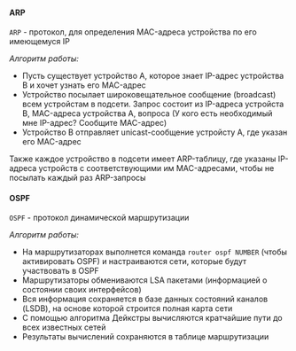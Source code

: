 #### ARP
`ARP` - протокол, для определения MAC-адреса устройства по его имеющемуся IP

*Алгоритм работы:*
- Пусть существует устройство А, которое знает IP-адрес устройства В и хочет узнать его MAC-адрес
- Устройство посылает широковещательное сообщение (broadcast) всем устройстам в подсети. Запрос состоит из IP-адреса устройста В, MAC-адреса устройства А, вопроса (У кого есть необходимый мне IP-адрес? Сообщите MAC-адрес)
- Устройство В отправляет unicast-сообщение устройсту А, где указан его MAC-адрес

Также каждое устройство в подсети имеет ARP-таблицу, где указаны IP-адреса устройств с соответствующими им MAC-адресами, чтобы не посылать каждый раз ARP-запросы

#### OSPF
`OSPF` - протокол динамической маршрутизации

*Алгоритм работы:*
- На маршрутизаторах выполнется команда `router ospf NUMBER` (чтобы активировать OSPF) и настраиваются сети, которые будут участвовать в OSPF
- Маршрутизаторы обмениваются LSA пакетами (информацией о состоянии своих интерфейсов)
- Вся информация сохраняется в базе данных состояний каналов (LSDB), на основе которой строится полная карта сети
- С помощью алгоритма Дейкстры вычисляются кратчайшие пути до всех известных сетей
- Результаты вычислений сохраняются в таблице маршрутизации